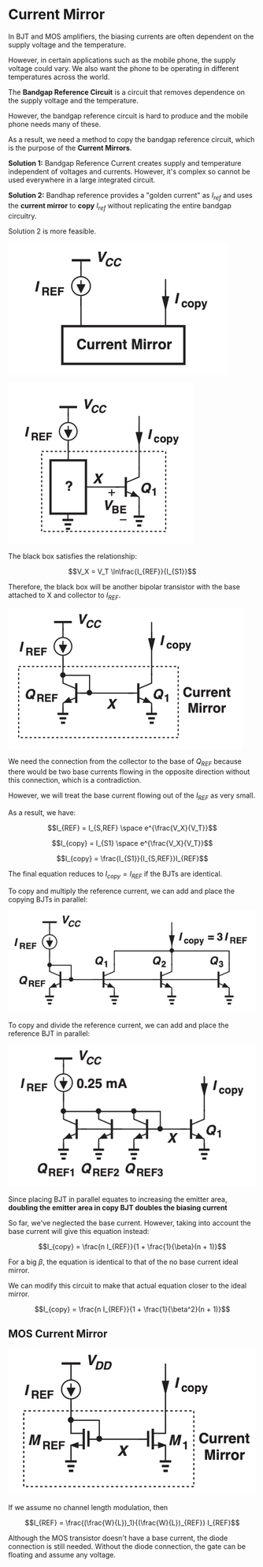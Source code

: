 # Current Mirror

In BJT and MOS amplifiers, the biasing currents are often dependent on the supply voltage and the temperature.

However, in certain applications such as the mobile phone, the supply voltage could vary. We also want the phone to be operating in different temperatures across the world.

The **Bandgap Reference Circuit** is a circuit that removes dependence on the supply voltage and the temperature.

However, the bandgap reference circuit is hard to produce and the mobile phone needs many of these.

As a result, we need a method to copy the bandgap reference circuit, which is the purpose of the **Current Mirrors**.


**Solution 1:** Bandgap Reference Current creates supply and temperature independent of voltages and currents. However, it's complex so cannot be used everywhere in a large integrated circuit.

**Solution 2:** Bandhap reference provides a "golden current" as $I_{ref}$ and uses the **current mirror** to **copy** $I_{ref}$ without replicating the entire bandgap circuitry.

Solution 2 is more feasible.

![Figure12](./image/Figure12.png)

![Figure13](./image/Figure13.png)


The black box satisfies the relationship:

$$V_X = V_T \ln\frac{I_{REF}}{I_{S1}}$$

Therefore, the black box will be another bipolar transistor with the base attached to X and collector to $I_{REF}$.

![Figure14](./image/Figure14.png)

We need the connection from the collector to the base of $Q_{REF}$ because there would be two base currents flowing in the opposite direction without this connection, which is a contradiction.

However, we will treat the base current flowing out of the $I_{REF}$ as very small.

As a result, we have:

$$I_{REF} = I_{S,REF} \space e^{\frac{V_X}{V_T}}$$

$$I_{copy} = I_{S1} \space e^{\frac{V_X}{V_T}}$$

$$I_{copy} = \frac{I_{S1}}{I_{S,REF}}I_{REF}$$

The final equation reduces to $I_{copy} = I_{REF}$ if the BJTs are identical.

To copy and multiply the reference current, we can add and place the copying BJTs in parallel:

![Figure15](./image/Figure15.png)

To copy and divide the reference current, we can add and place the reference BJT in parallel:

![Figure16](./image/Figure16.png)

Since placing BJT in parallel equates to increasing the emitter area, **doubling the emitter area in copy BJT doubles the biasing current**

So far, we've neglected the base current. However, taking into account the base current will give this equation instead:

$$I_{copy} = \frac{n I_{REF}}{1 + \frac{1}{\beta}(n + 1)}$$

For a big $\beta$, the equation is identical to that of the no base current ideal mirror.

We can modify this circuit to make that actual equation closer to the ideal mirror.

$$I_{copy} = \frac{n I_{REF}}{1 + \frac{1}{\beta^2}(n + 1)}$$

## MOS Current Mirror

![Figure18](./image/Figure18.png)

If we assume no channel length modulation, then 

$$I_{REF} = \frac{(\frac{W}{L})_1}{(\frac{W}{L})_{REF}} I_{REF}$$

Although the MOS transistor doesn't have a base current, the diode connection is still needed. 
Without the diode connection, the gate can be floating and assume any voltage.